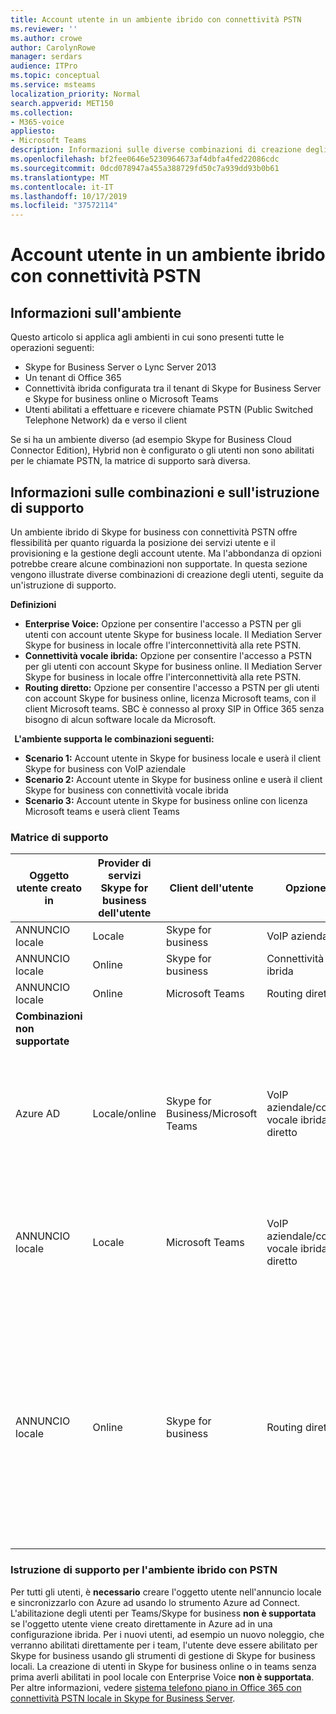 ```yaml
---
title: Account utente in un ambiente ibrido con connettività PSTN
ms.reviewer: ''
ms.author: crowe
author: CarolynRowe
manager: serdars
audience: ITPro
ms.topic: conceptual
ms.service: msteams
localization_priority: Normal
search.appverid: MET150
ms.collection:
- M365-voice
appliesto:
- Microsoft Teams
description: Informazioni sulle diverse combinazioni di creazione degli utenti e sulle combinazioni supportate o non consolidate.
ms.openlocfilehash: bf2fee0646e5230964673af4dbfa4fed22086cdc
ms.sourcegitcommit: 0dcd078947a455a388729fd50c7a939dd93b0b61
ms.translationtype: MT
ms.contentlocale: it-IT
ms.lasthandoff: 10/17/2019
ms.locfileid: "37572114"
---
```

# <a name="user-accounts-in-a-hybrid-environment-with-pstn-connectivity"></a>Account utente in un ambiente ibrido con connettività PSTN

## <a name="about-the-environment"></a>Informazioni sull'ambiente

Questo articolo si applica agli ambienti in cui sono presenti tutte le operazioni seguenti: 
 
- Skype for Business Server o Lync Server 2013 
- Un tenant di Office 365 
- Connettività ibrida configurata tra il tenant di Skype for Business Server e Skype for business online o Microsoft Teams 
- Utenti abilitati a effettuare e ricevere chiamate PSTN (Public Switched Telephone Network) da e verso il client

 
Se si ha un ambiente diverso (ad esempio Skype for Business Cloud Connector Edition), Hybrid non è configurato o gli utenti non sono abilitati per le chiamate PSTN, la matrice di supporto sarà diversa.  

## <a name="about-the-combinations-and-the-supportability-statement"></a>Informazioni sulle combinazioni e sull'istruzione di supporto  

Un ambiente ibrido di Skype for business con connettività PSTN offre flessibilità per quanto riguarda la posizione dei servizi utente e il provisioning e la gestione degli account utente. Ma l'abbondanza di opzioni potrebbe creare alcune combinazioni non supportate. In questa sezione vengono illustrate diverse combinazioni di creazione degli utenti, seguite da un'istruzione di supporto.


**Definizioni**   
- **Enterprise Voice:** Opzione per consentire l'accesso a PSTN per gli utenti con account utente Skype for business locale. Il Mediation Server Skype for business in locale offre l'interconnettività alla rete PSTN.  
- **Connettività vocale ibrida:** Opzione per consentire l'accesso a PSTN per gli utenti con account Skype for business online. Il Mediation Server Skype for business in locale offre l'interconnettività alla rete PSTN. 
- **Routing diretto:** Opzione per consentire l'accesso a PSTN per gli utenti con account Skype for business online, licenza Microsoft teams, con il client Microsoft teams. SBC è connesso al proxy SIP in Office 365 senza bisogno di alcun software locale da Microsoft.

  
**L'ambiente supporta le combinazioni seguenti:**
- **Scenario 1:** Account utente in Skype for business locale e userà il client Skype for business con VoIP aziendale
- **Scenario 2:** Account utente in Skype for business online e userà il client Skype for business con connettività vocale ibrida
- **Scenario 3:** Account utente in Skype for business online con licenza Microsoft teams e userà client Teams
 
### <a name="supportability-matrix"></a>Matrice di supporto


|**Oggetto utente creato in**  |**Provider di servizi Skype for business dell'utente**|**Client dell'utente**|**Opzione voce**|**Supportati**|
| ------------ | --------- | --------- | --------- | -------- |
|ANNUNCIO locale| Locale |Skype for business   | VoIP aziendale   |Sì|
|ANNUNCIO locale|Online| Skype for business  | Connettività vocale ibrida   |Sì |
|ANNUNCIO locale|Online |Microsoft Teams |Routing diretto  |Sì |
|**Combinazioni non supportate**    | |         |         |      |
|Azure AD| Locale/online | Skype for Business/Microsoft Teams|VoIP aziendale/connettività vocale ibrida/routing diretto  |No, l'oggetto utente deve essere creato prima in un annuncio locale |
|ANNUNCIO locale  |Locale| Microsoft Teams| VoIP aziendale/connettività vocale ibrida/routing diretto   |No, il client Microsoft teams non è supportato con Skype for business locale |     
|ANNUNCIO locale  |Online |Skype for business  | Routing diretto  |No, il routing diretto non è supportato con il client Skype for business e l'utente deve essere abilitato per VoIP aziendale in Skype for business per primo  |


### <a name="supportability-statement-for-the-hybrid-environment-with-pstn"></a>Istruzione di supporto per l'ambiente ibrido con PSTN

Per tutti gli utenti, è **necessario** creare l'oggetto utente nell'annuncio locale e sincronizzarlo con Azure ad usando lo strumento Azure ad Connect. L'abilitazione degli utenti per Teams/Skype for business **non è supportata** se l'oggetto utente viene creato direttamente in Azure ad in una configurazione ibrida. Per i nuovi utenti, ad esempio un nuovo noleggio, che verranno abilitati direttamente per i team, l'utente deve essere abilitato per Skype for business usando gli strumenti di gestione di Skype for business locali. La creazione di utenti in Skype for business online o in teams senza prima averli abilitati in pool locale con Enterprise Voice **non è supportata**. Per altre informazioni, vedere [sistema telefono piano in Office 365 con connettività PSTN locale in Skype for Business Server](https://docs.microsoft.com/skypeforbusiness/skype-for-business-hybrid-solutions/plan-your-phone-system-cloud-pbx-solution/plan-phone-system-with-on-premises-pstn-connectivity).
